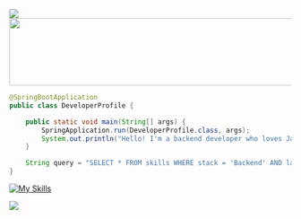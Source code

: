 <!-- ## Hi there 👋 

### ```Backend Developer``` -->

<a href="https://www.notion.so/BE-1f014ac077a180d49b91eeef06b3a374">
<img src="https://img.shields.io/badge/Portfolio-v1-black?style=for-the-badge">
</a>  


<a href="https://github.com/devxb/gitanimals">
  <img src="https://render.gitanimals.org/lines/yjhss?pet-id=1" width="1000" height="120"/>
</a>


```java
@SpringBootApplication
public class DeveloperProfile {

    public static void main(String[] args) {
        SpringApplication.run(DeveloperProfile.class, args);
        System.out.println("Hello! I'm a backend developer who loves Java & Spring 🚀");
    }

    String query = "SELECT * FROM skills WHERE stack = 'Backend' AND language = 'Java' AND framework = 'Spring' AND db = 'MySQL';";
}

```




[![My Skills](https://skillicons.dev/icons?i=java,spring,nodejs,express,mysql,postgres,mongodb,redis,aws,gcp,docker,git&theme=light)](https://skillicons.dev)

<!-- [![Anurag's GitHub stats](https://github-readme-stats.vercel.app/api?username=yjhss)](https://github.com/anuraghazra/github-readme-stats)  -->



<a href="https://github.com/devxb/gitanimals">
  <img src="https://render.gitanimals.org/farms/yjhss"/>
</a>




<!--
**yjhss/yjhss** is a ✨ _special_ ✨ repository because its `README.md` (this file) appears on your GitHub profile.

Here are some ideas to get you started:

- 🔭 I’m currently working on ...
- 🌱 I’m currently learning ...
- 👯 I’m looking to collaborate on ...
- 🤔 I’m looking for help with ...
- 💬 Ask me about ...
- 📫 How to reach me: ...
- 😄 Pronouns: ...
- ⚡ Fun fact: ...
-->
